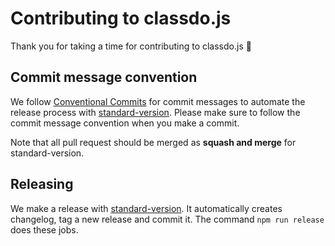 # Contributing to classdo.js

Thank you for taking a time for contributing to classdo.js :tada:

## Commit message convention

We follow [Conventional Commits](https://www.conventionalcommits.org/) for commit messages to automate the release process with [standard-version](https://github.com/conventional-changelog/standard-version). Please make sure to follow the commit message convention when you make a commit.

Note that all pull request should be merged as **squash and merge** for standard-version.

## Releasing

We make a release with [standard-version](https://github.com/conventional-changelog/standard-version). It automatically creates changelog, tag a new release and commit it. The command `npm run release` does these jobs.
